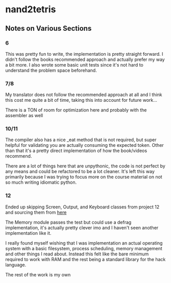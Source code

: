 # nand2tetris


## Notes on Various Sections

### 6

This was pretty fun to write, the implementation is pretty straight forward. I didn't follow the books recommended approach and actually prefer my way a bit more. I also wrote some basic unit tests since it's not hard to understand the problem space beforehand.

### 7/8

My translator does not follow the recommended approach at all and I think this cost me quite a bit of time, taking this into account for future work...

There is a TON of room for optimization here and probably with the assembler as well


### 10/11

The compiler also has a nice _eat method that is not required, but super helpful for validating you are actually consuming the expected token. Other than that it's a pretty direct implementation of how the book/videos recommend.

There are a lot of things here that are unpythonic, the code is not perfect by any means and could be refactored to be a lot cleaner. It's left this way primarily because I was trying to focus more on the course material on not so much writing idiomatic python.

### 12

Ended up skipping Screen, Output, and Keyboard classes from project 12 and sourcing them from [here](https://github.com/havivha/Nand2Tetris)

The Memory module passes the test but could use a defrag implementation, it's actually pretty clever imo and I haven't seen another implementation like it.

I really found myself wishing that I was implementation an actual operating system with a basic filesystem, process scheduling, memory management and other things I read about. Instead this felt like the bare minimum required to work with RAM and the rest being a standard library for the hack language.

The rest of the work is my own
